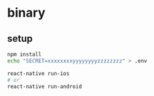 binary
===

setup
---

```sh
npm install
echo "SECRET=xxxxxxxxyyyyyyyyzzzzzzzz" > .env

react-native run-ios
# or
react-native run-android
```
